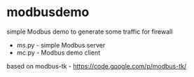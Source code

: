 modbusdemo
==========

simple Modbus demo to generate some traffic for firewall

* ms.py - simple Modbus server
* mc.py - Modbus demo client

based on modbus-tk - <https://code.google.com/p/modbus-tk/>